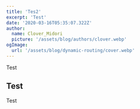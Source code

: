 ```yaml
---
title: 'Tes2'
excerpt: 'Test'
date: '2020-03-16T05:35:07.322Z'
author:
  name: Clover_Midori
  picture: '/assets/blog/authors/clover.webp'
ogImage:
  url: '/assets/blog/dynamic-routing/cover.webp'
---
```


Test

## Test

Test
